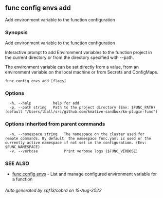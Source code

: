 ## func config envs add

Add environment variable to the function configuration

### Synopsis

Add environment variable to the function configuration

Interactive prompt to add Environment variables to the function project
in the current directory or from the directory specified with --path.

The environment variable can be set directly from a value,
from an environment variable on the local machine or from Secrets and ConfigMaps.


```
func config envs add [flags]
```

### Options

```
  -h, --help          help for add
  -p, --path string   Path to the project directory (Env: $FUNC_PATH) (default "/Users/lball/src/github.com/knative-sandbox/kn-plugin-func")
```

### Options inherited from parent commands

```
  -n, --namespace string   The namespace on the cluster used for remote commands. By default, the namespace func.yaml is used or the currently active namespace if not set in the configuration. (Env: $FUNC_NAMESPACE)
  -v, --verbose            Print verbose logs ($FUNC_VERBOSE)
```

### SEE ALSO

* [func config envs](func_config_envs.md)	 - List and manage configured environment variable for a function

###### Auto generated by spf13/cobra on 15-Aug-2022
